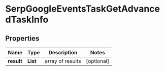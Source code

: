# SerpGoogleEventsTaskGetAdvancedTaskInfo


## Properties

| Name | Type | Description | Notes |
|------------ | ------------- | ------------- | -------------|
**result** | **List<SerpGoogleEventsTaskGetAdvancedResultInfo>** | array of results |[optional]|